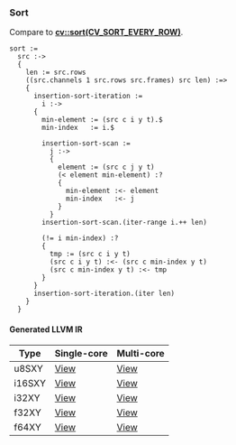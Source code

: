 ### Sort
Compare to **[cv::sort(CV_SORT_EVERY_ROW)](http://docs.opencv.org/modules/core/doc/operations_on_arrays.html#sort)**.

    sort :=
      src :->
      {
        len := src.rows
        ((src.channels 1 src.rows src.frames) src len) :=>
        {
          insertion-sort-iteration :=
            i :->
          {
            min-element := (src c i y t).$
            min-index   := i.$

            insertion-sort-scan :=
              j :->
              {
                element := (src c j y t)
                (< element min-element) :?
                {
                  min-element :<- element
                  min-index   :<- j
                }
              }
            insertion-sort-scan.(iter-range i.++ len)

            (!= i min-index) :?
            {
              tmp := (src c i y t)
              (src c i y t) :<- (src c min-index y t)
              (src c min-index y t) :<- tmp
            }
          }
          insertion-sort-iteration.(iter len)
        }
      }

#### Generated LLVM IR
| Type   | Single-core | Multi-core |
|--------|-------------|------------|
| u8SXY  | [View](https://raw.githubusercontent.com/biometrics/likely/gh-pages/ir/benchmarks/sort_u8SXY_u8SXY.ll)   | [View](https://raw.githubusercontent.com/biometrics/likely/gh-pages/ir/benchmarks/sort_u8SXY_u8SXY_m.ll)   |
| i16SXY | [View](https://raw.githubusercontent.com/biometrics/likely/gh-pages/ir/benchmarks/sort_i16SXY_i16SXY.ll) | [View](https://raw.githubusercontent.com/biometrics/likely/gh-pages/ir/benchmarks/sort_i16SXY_i16SXY_m.ll) |
| i32XY  | [View](https://raw.githubusercontent.com/biometrics/likely/gh-pages/ir/benchmarks/sort_i32XY_i32XY.ll)   | [View](https://raw.githubusercontent.com/biometrics/likely/gh-pages/ir/benchmarks/sort_i32XY_i32XY_m.ll)   |
| f32XY  | [View](https://raw.githubusercontent.com/biometrics/likely/gh-pages/ir/benchmarks/sort_f32XY_f32XY.ll)   | [View](https://raw.githubusercontent.com/biometrics/likely/gh-pages/ir/benchmarks/sort_f32XY_f32XY_m.ll)   |
| f64XY  | [View](https://raw.githubusercontent.com/biometrics/likely/gh-pages/ir/benchmarks/sort_f64XY_f64XY.ll)   | [View](https://raw.githubusercontent.com/biometrics/likely/gh-pages/ir/benchmarks/sort_f64XY_f64XY_m.ll)   |
